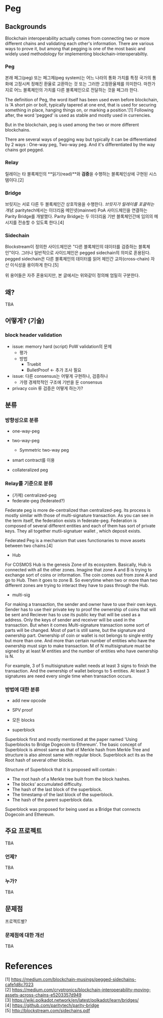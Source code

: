 # Peg

## Backgrounds

Blockchain interoperability actually comes from connecting two or more different chains and validating each other's information. There are various ways to prove it, but among that pegging is one of the most basic and widely used methodology for implementing blockchain-interoperabiltiy. 

### Peg
본래 페그(peg) 또는 페그제(peg system)는 어느 나라의 통화 가치를 특정 국가의 통화에 고정시켜 정해진 환율로 교환하는 것 또는 그러한 고정환율제를 의미한다. 마찬가지로 어느 블록체인의 가치를 다른 블록체인으로 전달하는 것을 페그라 한다.

The definition of Peg, the word itself has been used even before blockchain, is 'A short pin or bolt, typically tapered at one end, that is used for securing something in place, hanging things on, or marking a position.'[1] Following after, the word 'pegged' is used as stable and mostly used in currencies. 

But in the blockchain, peg is used among the two or more different blockchains. 

There are several ways of pegging way but typically it can be differentiated by 2 ways : One-way peg, Two-way peg. And it's differentiated by the way chains got pegged. 

### Relay
릴레이는 타 블록체인의 **읽기(read)**와 **검증**을 수행하는 블록체인상에 구현된 시스템이다.[2]

### Bridge
브릿지는 서로 다른 두 블록체인간 상호작용을 수행한다. *브릿지가 릴레이를 포괄하는 개념.* paritytech에서는 이더리움 메인넷(mainnet) PoA 사이드체인을 연결하는 Parity Bridge를 개발했다. Parity Bridge는 두 이더리움 기반 블록체인간에 임의의 메시지를 전송할 수 있도록 한다.[4]

### Sidechain
Blockstream이 정의한 사이드체인은 "다른 블록체인의 데이터를 검증하는 블록체인"이다. 그러나 일반적으로 사이드체인은 pegged sidechain의 의미로 혼용된다. pegged sidechain은 다른 블록체인의 데이터를 읽어 체인간 교차(cross-chain) 자산 이식성을 용이하게 한다.[5]

위 용어들은 자주 혼용되지만, 본 글에서는 위와같이 정의해 엄밀히 구분한다.

## 왜?
TBA

## 어떻게? (기술)

### block header validation
* issue: memory hard (script) PoW validation의 문제
  * 평가
  * 방법
     * Truebit
     * BulletProof <- 추가 조사 필요
* issue: 다른 consensus는 어떻게 구현하나, 검증하나
  * 가령 경제학적인 구조에 기반을 둔 consensus
* privacy coin 류 검증은 어떻게 하는가?

## 분류

### 방향성으로 분류
* one-way-peg
* two-way-peg
  * Symmetric two-way peg

* smart contract를 이용
* collateralized peg

### Relay를 기준으로 분류
* (가제) centralized-peg
* federate-peg (federated?)

Federate peg is more de-centralized than centralized-peg. Its process is mostly similar with those of multi-signature transaction. As you can see in the term itself, the federation exists in federate-peg. Federation is composed of several different entities and each of them has sort of private keys. They all together mutli-signatuer wallet , which deposit exists.

Federated Peg is a mechanism that uses functionaries to move assets between two chains.[4] 

* Hub

For COSMOS Hub is the genesis Zone of its ecosystem. Basically, Hub is connected with all the other zones. Imagine that zone A and B is trying to exchange sort of coins or information. The coin comes out from zone A and go to Hub. Then it goes to zone B. So everytime when two or more than two different zones are trying to interact they have to pass through the Hub. 
  
* multi-sig

For making a transaction, the sender and owner have to use their own keys. Sender has to use their private key to proof the ownership of coins that will be sent and Reciever has to use its public key that will be used as a address. Only the keys of sender and receiver will be used in the transaction. But when it comes Multi-signature transaction some sort of parts will be changed. Most of part is still same, but the signature and ownership part. Ownership of coin or wallet is not belongs to single entity but more than one. And more than certain number of entities who have the ownership must sign to make transaction. M of N multisignature must be signed by at least M entities and the number of entities who have ownership is N. 

For example, 3 of 5 multisignature wallet needs at least 3 signs to finish the transaction. And the ownership of wallet belongs to 5 entities. At least 3 signatures are need every single time when transaction occurs. 
  
### 방법에 대한 분류
* add new opcode

* SPV proof

* 모든 blocks

* superblock

Superblock first and mostly mentioned at the paper named 'Using Superblocks to Bridge Dogecoin to Ethereum'. The basic concept of Superblock is almost same as that of Merkle hash from Merkle Tree and structure is also almost same with regular block. Superblock act its as the Root hash of several other blocks. 

Structure of Superblock that it is proposed will contain : 

- The root hash of a Merkle tree built from the block hashes.
- The blocks’ accumulated difficulty.
- The hash of the last block of the superblock.
- The timestamp of the last block of the superblock.
- The hash of the parent superblock data.

Superblock was proposed for being used as a Bridge that connects Dogecoin and Ethereum. 
  
## 주요 프로젝트
TBA

### 언제?
TBA

### 누가?
TBA

## 문제점
프로젝트별?

### 문제점에 대한 개선
TBA

# References
[1] https://medium.com/blockchain-musings/pegged-sidechains-cafe1d8c7023   
[2] https://medium.com/cryptronics/blockchain-interoperability-moving-assets-across-chains-e5203357d949   
[3] https://wiki.polkadot.network/en/latest/polkadot/learn/bridges/   
[4] https://github.com/paritytech/parity-bridge   
[5] http://blockstream.com/sidechains.pdf   

<!--
[1] : https://www.lexico.com/en/definition/peg </br>
[2] : </br>
[3] : Enabling Blockchain Innovations with Pegged Sidechains </br>
[4] : Strong Federations: An Interoperable Blockchain Solution to Centralized Third-Party Risks </br>
-->
